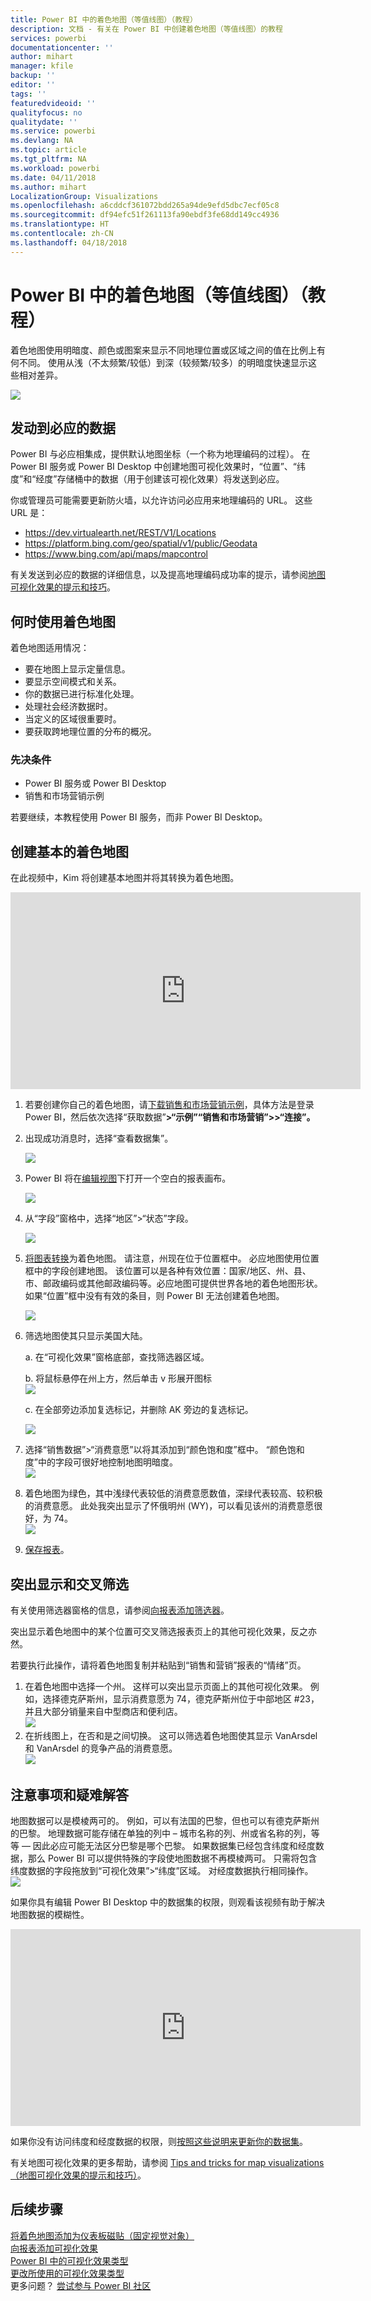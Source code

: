 ```yaml
---
title: Power BI 中的着色地图（等值线图）（教程）
description: 文档 - 有关在 Power BI 中创建着色地图（等值线图）的教程
services: powerbi
documentationcenter: ''
author: mihart
manager: kfile
backup: ''
editor: ''
tags: ''
featuredvideoid: ''
qualityfocus: no
qualitydate: ''
ms.service: powerbi
ms.devlang: NA
ms.topic: article
ms.tgt_pltfrm: NA
ms.workload: powerbi
ms.date: 04/11/2018
ms.author: mihart
LocalizationGroup: Visualizations
ms.openlocfilehash: a6cddcf361072bdd265a94de9efd5dbc7ecf05c8
ms.sourcegitcommit: df94efc51f261113fa90ebdf3fe68dd149cc4936
ms.translationtype: HT
ms.contentlocale: zh-CN
ms.lasthandoff: 04/18/2018
---
```

# <a name="filled-maps-choropleths-in-power-bi-tutorial"></a>Power BI 中的着色地图（等值线图）（教程）
着色地图使用明暗度、颜色或图案来显示不同地理位置或区域之间的值在比例上有何不同。  使用从浅（不太频繁/较低）到深（较频繁/较多）的明暗度快速显示这些相对差异。    

![](media/power-bi-visualization-filled-maps-choropleths/large_map.png)

## <a name="what-is-sent-to-bing"></a>发动到必应的数据
Power BI 与必应相集成，提供默认地图坐标（一个称为地理编码的过程）。 在 Power BI 服务或 Power BI Desktop 中创建地图可视化效果时，“位置”、“纬度”和“经度”存储桶中的数据（用于创建该可视化效果）将发送到必应。

你或管理员可能需要更新防火墙，以允许访问必应用来地理编码的 URL。  这些 URL 是：
* https://dev.virtualearth.net/REST/V1/Locations
* https://platform.bing.com/geo/spatial/v1/public/Geodata
* https://www.bing.com/api/maps/mapcontrol

有关发送到必应的数据的详细信息，以及提高地理编码成功率的提示，请参阅[地图可视化效果的提示和技巧](power-bi-map-tips-and-tricks.md)。

## <a name="when-to-use-a-filled-map"></a>何时使用着色地图
着色地图适用情况：

* 要在地图上显示定量信息。
* 要显示空间模式和关系。
* 你的数据已进行标准化处理。
* 处理社会经济数据时。
* 当定义的区域很重要时。
* 要获取跨地理位置的分布的概况。

### <a name="prerequisites"></a>先决条件
- Power BI 服务或 Power BI Desktop
- 销售和市场营销示例

若要继续，本教程使用 Power BI 服务，而非 Power BI Desktop。

## <a name="create-a-basic-filled-map"></a>创建基本的着色地图
在此视频中，Kim 将创建基本地图并将其转换为着色地图。

<iframe width="560" height="315" src="https://www.youtube.com/embed/ajTPGNpthcg" frameborder="0" allowfullscreen></iframe>


1. 若要创建你自己的着色地图，请[下载销售和市场营销示例](sample-datasets.md)，具体方法是登录 Power BI，然后依次选择“获取数据”**\>“示例”“销售和市场营销”\>\>“连接”。**
2. 出现成功消息时，选择“查看数据集”。

   ![](media/power-bi-visualization-filled-maps-choropleths/power-bi-view-dataset.png)
3. Power BI 将在[编辑视图](service-interact-with-a-report-in-editing-view.md)下打开一个空白的报表画布。

    ![](media/power-bi-visualization-filled-maps-choropleths/power-bi-blank-canvas.png)
4. 从“字段”窗格中，选择“地区”\>“状态”字段。    

   ![](media/power-bi-visualization-filled-maps-choropleths/img002.png)
5. [将图表转换](power-bi-report-change-visualization-type.md)为着色地图。 请注意，州现在位于位置框中。 必应地图使用位置框中的字段创建地图。  该位置可以是各种有效位置：国家/地区、州、县、市、邮政编码或其他邮政编码等。必应地图可提供世界各地的着色地图形状。 如果“位置”框中没有有效的条目，则 Power BI 无法创建着色地图。  

   ![](media/power-bi-visualization-filled-maps-choropleths/img003.png)
6. 筛选地图使其只显示美国大陆。

   a.  在“可视化效果”窗格底部，查找筛选器区域。

   b.  将鼠标悬停在州上方，然后单击 v 形展开图标  
   ![](media/power-bi-visualization-filled-maps-choropleths/img004.png)

   c.  在全部旁边添加复选标记，并删除 AK 旁边的复选标记。

   ![](media/power-bi-visualization-filled-maps-choropleths/img005.png)
7. 选择“销售数据”\>“消费意愿”以将其添加到“颜色饱和度”框中。 “颜色饱和度”中的字段可很好地控制地图明暗度。  
   ![](media/power-bi-visualization-filled-maps-choropleths/power-bi-color-saturation.png)
8. 着色地图为绿色，其中浅绿代表较低的消费意愿数值，深绿代表较高、较积极的消费意愿。  此处我突出显示了怀俄明州 (WY)，可以看见该州的消费意愿很好，为 74。  
   ![](media/power-bi-visualization-filled-maps-choropleths/img007.png)
9. [保存报表](service-report-save.md)。

## <a name="highlighting-and-cross-filtering"></a>突出显示和交叉筛选
有关使用筛选器窗格的信息，请参阅[向报表添加筛选器](power-bi-report-add-filter.md)。

突出显示着色地图中的某个位置可交叉筛选报表页上的其他可视化效果，反之亦然。

若要执行此操作，请将着色地图复制并粘贴到“销售和营销”报表的“情绪”页。

1. 在着色地图中选择一个州。  这样可以突出显示页面上的其他可视化效果。 例如，选择德克萨斯州，显示消费意愿为 74，德克萨斯州位于中部地区 \#23，并且大部分销量来自中型商店和便利店。   
   ![](media/power-bi-visualization-filled-maps-choropleths/img008.png)
2. 在折线图上，在否和是之间切换。 这可以筛选着色地图使其显示 VanArsdel 和 VanArsdel 的竞争产品的消费意愿。  
   ![](media/power-bi-visualization-filled-maps-choropleths/img009.gif)

## <a name="considerations-and-troubleshooting"></a>注意事项和疑难解答
地图数据可以是模棱两可的。  例如，可以有法国的巴黎，但也可以有德克萨斯州的巴黎。 地理数据可能存储在单独的列中 – 城市名称的列、州或省名称的列，等等 — 因此必应可能无法区分巴黎是哪个巴黎。 如果数据集已经包含纬度和经度数据，那么 Power BI 可以提供特殊的字段使地图数据不再模棱两可。 只需将包含纬度数据的字段拖放到“可视化效果”\>“纬度”区域。  对经度数据执行相同操作。  
![](media/power-bi-visualization-filled-maps-choropleths/pbi_latitude.png)

如果你具有编辑 Power BI Desktop 中的数据集的权限，则观看该视频有助于解决地图数据的模糊性。

<iframe width="560" height="315" src="https://www.youtube.com/embed/Co2z9b-s_yM" frameborder="0" allowfullscreen></iframe>

如果你没有访问纬度和经度数据的权限，则[按照这些说明来更新你的数据集](https://support.office.com/article/Maps-in-Power-View-8A9B2AF3-A055-4131-A327-85CC835271F7)。

有关地图可视化效果的更多帮助，请参阅 [Tips and tricks for map visualizations（地图可视化效果的提示和技巧）](power-bi-map-tips-and-tricks.md)。

## <a name="next-steps"></a>后续步骤
[将着色地图添加为仪表板磁贴（固定视觉对象）](service-dashboard-tiles.md)    
 [向报表添加可视化效果](power-bi-report-add-visualizations-i.md)  
 [Power BI 中的可视化效果类型](power-bi-visualization-types-for-reports-and-q-and-a.md)    
 [更改所使用的可视化效果类型](power-bi-report-change-visualization-type.md)      
更多问题？ [尝试参与 Power BI 社区](http://community.powerbi.com/)
